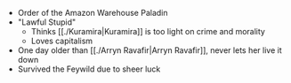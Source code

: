 - Order of the Amazon Warehouse Paladin
- "Lawful Stupid"
	- Thinks [[./Kuramira|Kuramira]] is too light on crime and morality
	- Loves capitalism
- One day older than [[./Arryn Ravafir|Arryn Ravafir]], never lets her live it down
- Survived the Feywild due to sheer luck